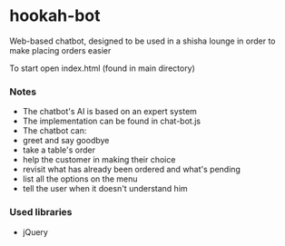 hookah-bot
========

Web-based chatbot, designed to be used in a shisha lounge in order to make placing orders easier

To start open index.html (found in main directory)

### Notes

* The chatbot's AI is based on an expert system
* The implementation can be found in chat-bot.js
* The chatbot can:
 * greet and say goodbye
 * take a table's order
 * help the customer in making their choice
 * revisit what has already been ordered and what's pending
 * list all the options on the menu
 * tell the user when it doesn't understand him

### Used libraries

* jQuery
